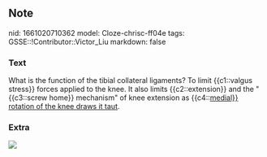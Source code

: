 ## Note
nid: 1661020710362
model: Cloze-chrisc-ff04e
tags: GSSE::!Contributor::Victor_Liu
markdown: false

### Text
What is the function of the tibial collateral ligaments? To limit
{{c1::valgus stress}} forces applied to the knee. It also limits
{{c2::extension}} and the "{{c3::screw home}} mechanism" of knee
extension as {{c4::<u>medial}} rotation of the knee draws it
taut</u>.

### Extra
<img src="fx_ligaments_knee.gif">
